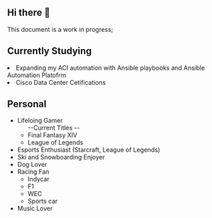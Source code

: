 ## Hi there 👋
<p dir="auto">This document is a work in progress; </p>

<!--
**jlipcsik/jlipcsik** is a ✨ _special_ ✨ repository because its `README.md` (this file) appears on your GitHub profile.

Here are some ideas to get you started:

- 🔭 I’m currently working on ...
- 🌱 I’m currently learning ...
- 👯 I’m looking to collaborate on ...
- 🤔 I’m looking for help with ...
- 💬 Ask me about ...
- 📫 How to reach me: ...
- 😄 Pronouns: ...
- ⚡ Fun fact: ...
-->

## Currently Studying

<li>Expanding my ACI automation with Ansible playbooks and Ansible Automation Platofrm</li>
<li>Cisco Data Center Cetifications</li>


## Personal

<ul dir="auto">
<li>Lifeloing Gamer
<ul dir="auto">
--Current Titles --
<li>Final Fantasy XIV</li>
<li>League of Legends</li>
</ul>
</li>
<li>Esports Enthusiast (Starcraft, League of Legends)</li>
<li>Ski and Snowboarding Enjoyer</li>
<li>Dog Lover</li>
<li>Racing Fan
<ul dir="auto">
<li>Indycar</li>
<li>F1</li>
<li>WEC</li>
<li>Sports car</li>
</ul>
<li>Music Lover</li>
</li>
</ul>
